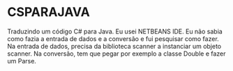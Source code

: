 # CSPARAJAVA
Traduzindo um código C# para Java.
Eu usei NETBEANS IDE. Eu não sabia como fazia a entrada de dados e a conversão e fui pesquisar como fazer. 
Na entrada de dados, precisa da biblioteca scanner a instanciar um objeto scanner.
Na conversão, tem que pegar por exemplo a classe Double e fazer um Parse.
